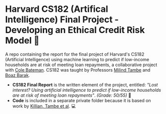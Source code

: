 # Harvard CS182 (Artifical Intelligence) Final Project - Developing an Ethical Credit Risk Model  :robot:
A repo containing the report for the final project of Harvard's CS182 (Artificial Intelligence) using machine learning to predict if low-income households are at risk of meeting loan repayments, a collaborative project with [Cole Bateman](https://www.linkedin.com/in/cole-bateman/). CS182 was taught by Professors [Milind Tambe](https://teamcore.seas.harvard.edu/people/milind-tambe) and [Boaz Barak](https://quantum.harvard.edu/boaz-barak).

* **CS182 Final Report** is the written element of the project, entitled: *"Lost interest? Using artificial intelligence to predict if low-income households are at risk of meeting loan repayments"*. *(Grade: 50/55)*  :bank:
* **Code** is included in a separate private folder because it is based on work by [Killian, Tambe et al](https://arxiv.org/abs/1902.01506).  :computer:
